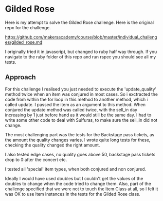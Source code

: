 # Gilded Rose

Here is my attempt to solve the Gilded Rose challenge. Here is the original repo for the challenge.

https://github.com/makersacademy/course/blob/master/individual_challenges/gilded_rose.md

I originally tried it in javascript, but changed to ruby half way through. If you navigate to the ruby folder of this repo and run rspec you should see all my tests.

## Approach

For this challenge I realised you just needed to execute the 'update_quality' method twice when an item was conjured in most cases. So i exctracted the code from within the for loop in this method to another method, which i called update. I passed the item as an argument to this method. When conjured the update method was called twice, with the sell_in day increasing by 1 just before hand as it would still be the same day. I had to write some other code to deal with Sulfuras, to make sure the sell_in did not change.

The most challenging part was the tests for the Backstage pass tickets, as the amount the quality changes varies. I wrote quite long tests for these, checking the quality changed the right amount.

I also tested edge cases, no quality goes above 50, backstage pass tickets drop to 0 after the concert etc.

I tested all 'special' item types, when both conjured and non conjured.

Ideally I would have used doubles but I couldn't get the values of the doubles to change when the code tried to change them. Also, part of the challenge specified that we were not to touch the Item Class at all, so I felt it was OK to use Item instances in the tests for the Gilded Rose class.
